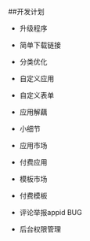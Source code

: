 ##开发计划


- 升级程序 
- 简单下载链接

- 分类优化

- 自定义应用
- 自定义表单
- 应用解藕
- 小细节


- 应用市场
- 付费应用
- 模板市场
- 付费模板
- 评论举报appid BUG
- 后台权限管理
